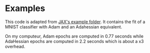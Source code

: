 # Examples

This code is adapted from [JAX's example folder](https://github.com/google/jax/tree/master/examples).
It contains the fit of a MNIST classifier with Adam and an Adahessian equivalent.

On my computeur, Adam epochs are computed in 0.77 seconds while AdaHessian epochs are computed in 2.2 seconds which is about a x3 overhead.
